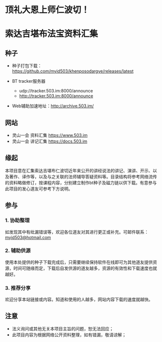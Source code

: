 # 顶礼大恩上师仁波切！

# 索达吉堪布法宝资料汇集

## 种子
- 种子打包下载：  https://github.com/myid503/khenposodargye/releases/latest

- BT tracker服务器
  - udp://tracker.503.im:8000/announce
  - http://tracker.503.im:8000/announce
  
- Web辅助加速地址：http://archive.503.im/

## 网站
- 灵山一会 资料汇集 https://www.503.im
- 灵山一会 讲记汇集 https://docs.503.im


## 缘起

本项目意在汇集索达吉堪布仁波切近年来公开的讲经说法的讲记、演讲、开示、以及著作、译作等，以及与之关联的法师辅导答疑资料等。目录结构将参考网络流传的资料略做修订，按课程内容，分别建立制作bt种子及磁力链以供下载。有意参与此项目的发心道友可参考下方说明。

## 参与

### 1. 协助整理

如发现其中有纰漏错误等，欢迎各位道友对其进行更正或补充。可邮件联系：myid503@hotmail.com

### 2. 辅助供源
使用本处提供的种子下载完成后，只需要继续保持软件在线即可为其他道友提供资源，时间可随缘而定，下载后自发供源的道友越多，资源的有效性和下载速度也就越好。

### 3. 推荐分享

欢迎分享本站链接或内容。知道和使用的人越多，网站内容下载的速度就越快。

## 注意
- 法义询问或其他无关本项目主旨的问题，恕无法回应；
- 此项目内容为根据网络公开资料整理，如有错漏，敬请谅解；
